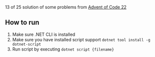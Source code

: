 13 of 25 solution of some problems from [Advent of Code 22](https://adventofcode.com/2022) 


## How to run

1. Make sure .NET CLI is installed
2. Make sure you have installed script support `dotnet tool install -g dotnet-script`
3. Run script by executing `dotnet script {filename}` 
